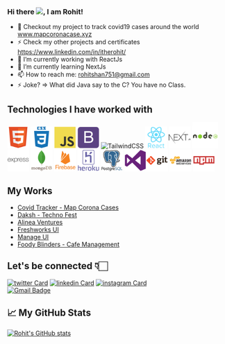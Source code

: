 ### Hi there <img src="https://raw.githubusercontent.com/MartinHeinz/MartinHeinz/master/wave.gif" width="30px">, I am Rohit!
- 🦠 Checkout my project to track covid19 cases around the world www.mapcoronacase.xyz
- ⚡ Check my other projects and certificates https://www.linkedin.com/in/itherohit/
- 🔭 I’m currently working with ReactJs
- 🌱 I’m currently learning NextJs
- 📫 How to reach me: rohitshan751@gmail.com
- ⚡ Joke? => What did Java say to the C? You have no Class.


## Technologies I have worked with
<img src="https://github.com/devicons/devicon/blob/master/icons/html5/html5-original.svg" alt="HTML" width="50" height="50"/> <img src="https://github.com/devicons/devicon/blob/master/icons/css3/css3-plain-wordmark.svg" alt="CSS" width="50" height="50"/> <img src="https://github.com/devicons/devicon/blob/master/icons/javascript/javascript-original.svg" alt="JavaScript" width="50" height="50"/> <img src="https://github.com/devicons/devicon/blob/master/icons/bootstrap/bootstrap-plain.svg" alt="Bootstrap" width="50" height="50"/> <img src="https://cdn.worldvectorlogo.com/logos/tailwindcss.svg" alt="TailwindCSS" width="50" height="50"/> <img 
src="https://github.com/devicons/devicon/blob/master/icons/react/react-original-wordmark.svg" alt="ReactJS" width="50" height="50"/> <img src="https://github.com/devicons/devicon/blob/master/icons/nextjs/nextjs-original-wordmark.svg" alt="NextJS" width="50" height="50"/> <img src="https://github.com/devicons/devicon/blob/master/icons/nodejs/nodejs-original-wordmark.svg" alt="NodeJS" width="60" height="60"/> <img src="https://github.com/devicons/devicon/blob/master/icons/express/express-original-wordmark.svg" alt="ExpressJS" width="50" height="50"/> <img src="https://github.com/devicons/devicon/blob/master/icons/mongodb/mongodb-original-wordmark.svg" alt="MongoDB" width="50" height="50"/> <img
src="https://github.com/devicons/devicon/blob/master/icons/firebase/firebase-plain-wordmark.svg" alt="Firebase" width="50" height="50"/> <img
src="https://github.com/devicons/devicon/blob/master/icons/heroku/heroku-original-wordmark.svg" alt="Heroku" width="50" height="50"/> <img src="https://github.com/devicons/devicon/blob/master/icons/postgresql/postgresql-original-wordmark.svg" alt="PostgreSQL" width="50" height="50"/> <img
src="https://github.com/devicons/devicon/blob/master/icons/visualstudio/visualstudio-plain.svg" alt="VScode" width="50" height="50" /><img src="https://github.com/devicons/devicon/blob/master/icons/git/git-original-wordmark.svg" alt="Git" width="50" height="50"/> <img src="https://github.com/devicons/devicon/blob/master/icons/amazonwebservices/amazonwebservices-original-wordmark.svg" alt="AWS" width="50" height="50"/> <img src="https://github.com/devicons/devicon/blob/master/icons/npm/npm-original-wordmark.svg" alt="npm" width="50" height="50"/> 

## My Works
- [Covid Tracker - Map Corona Cases](https://www.mapcoronacases.xyz/)
- [Daksh - Techno Fest](https://daksh2k21.herokuapp.com/)
- [Alinea Ventures](https://www.alineaventures.in/)
- [Freshworks UI](https://itherohit.github.io/FreshworkUI/)
- [Manage UI](https://itherohit.github.io/DSCFrontEnd-Manage/)
- [Foody Blinders - Cafe Management](http://foody-blinders.herokuapp.com/)

## Let's be connected 👇🏻

[![twitter Card](https://img.icons8.com/color/28/000000/twitter.png)](https://twitter.com/itherohit)
[![linkedin Card](https://img.icons8.com/color/28/000000/linkedin.png)](https://www.linkedin.com/in/itherohit)
[![instagram Card](https://img.icons8.com/fluent/28/000000/instagram-new.png)](https://www.instagram.com/ro0hit_/) 
<br>
[![Gmail Badge](https://img.shields.io/badge/-rohitshan751@gmail.com-c14438?style=flat-square&logo=Gmail&logoColor=white&link=mailto:rohitshan751@gmail.com)](mailto:rohitshan751@gmail.com)


## &#x1f4c8; My GitHub Stats

[![Rohit's GitHub stats](https://github-readme-stats.vercel.app/api?username=itherohit)](https://github.com/itherohit/github-readme-stats)

